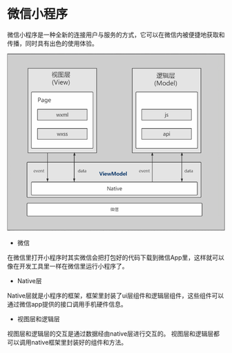 # 微信小程序

微信小程序是一种全新的连接用户与服务的方式，它可以在微信内被便捷地获取和传播，同时具有出色的使用体验。

![](_pic/Applet-Architecture.png)

* 微信

在微信里打开小程序时其实微信会把打包好的代码下载到微信App里，这样就可以像在开发工具里一样在微信里运行小程序了。

* Native层

Native层就是小程序的框架，框架里封装了ui层组件和逻辑层组件，这些组件可以通过微信app提供的接口调用手机硬件信息。

* 视图层和逻辑层

视图层和逻辑层的交互是通过数据经由native层进行交互的。
视图层和逻辑层都可以调用native框架里封装好的组件和方法。
